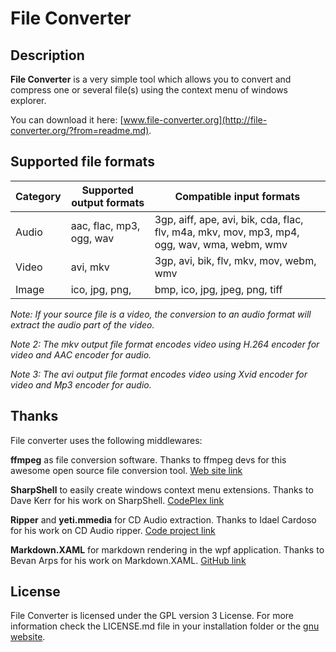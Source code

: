 # File Converter

## Description
**File Converter** is a very simple tool which allows you to convert and compress one or several file(s) using the context menu of windows explorer.

You can download it here: [www.file-converter.org](http://file-converter.org/?from=readme.md).

## Supported file formats

Category 	| Supported output formats	| Compatible input formats
------------|---------------------------|--------------------------------------------------------------------------------------------
 Audio		| aac, flac, mp3, ogg, wav	| 3gp, aiff, ape, avi, bik, cda, flac, flv, m4a, mkv, mov, mp3, mp4, ogg, wav, wma, webm, wmv
 Video		| avi, mkv					| 3gp, avi, bik, flv, mkv, mov, webm, wmv
 Image		| ico, jpg, png,			| bmp, ico, jpg, jpeg, png, tiff

*Note: If your source file is a video, the conversion to an audio format will extract the audio part of the video.*

*Note 2: The mkv output file format encodes video using H.264 encoder for video and AAC encoder for audio.*

*Note 3: The avi output file format encodes video using Xvid encoder for video and Mp3 encoder for audio.*

## Thanks

File converter uses the following middlewares:

**ffmpeg** as file conversion software.
Thanks to ffmpeg devs for this awesome open source file conversion tool. [Web site link](https://www.ffmpeg.org/)

**SharpShell** to easily create windows context menu extensions.
Thanks to Dave Kerr for his work on SharpShell. [CodePlex link](https://sharpshell.codeplex.com/)

**Ripper** and **yeti.mmedia** for CD Audio extraction.
Thanks to Idael Cardoso for his work on CD Audio ripper. [Code project link](http://www.codeproject.com/Articles/5458/C-Sharp-Ripper)

**Markdown.XAML** for markdown rendering in the wpf application.
Thanks to Bevan Arps for his work on Markdown.XAML. [GitHub link](https://github.com/theunrepentantgeek/Markdown.XAML)

## License

File Converter is licensed under the GPL version 3 License.
For more information check the LICENSE.md file in your installation folder or the [gnu website](http://www.gnu.org/licenses/gpl.html).
